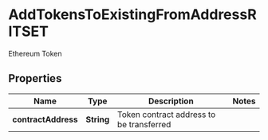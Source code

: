 

# AddTokensToExistingFromAddressRITSET

Ethereum Token

## Properties

| Name | Type | Description | Notes |
|------------ | ------------- | ------------- | -------------|
|**contractAddress** | **String** | Token contract address to be transferred |  |



